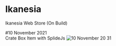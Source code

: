 # Ikanesia
Ikanesia Web Store (On Build)

#10 November 2021<br>
Crate Box Item with SplideJs
![10 November 20 31](https://user-images.githubusercontent.com/30789940/141122301-2f25248f-03ea-40e2-812e-734219fd4d87.jpg)
